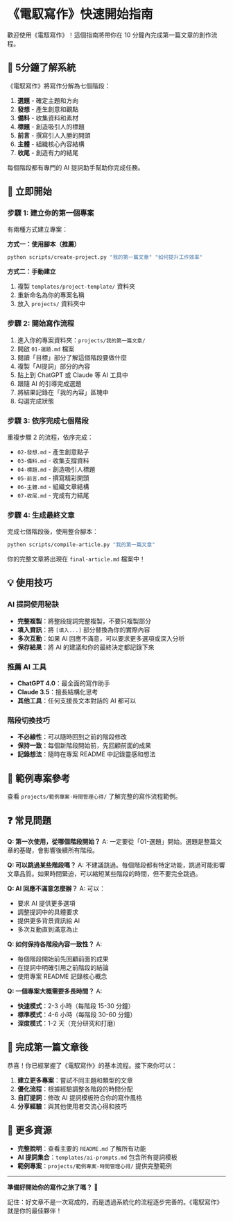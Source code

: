 # 《電馭寫作》快速開始指南

歡迎使用《電馭寫作》！這個指南將帶你在 10 分鐘內完成第一篇文章的創作流程。

## 🎯 5分鐘了解系統

《電馭寫作》將寫作分解為七個階段：
1. **選題** - 確定主題和方向
2. **發想** - 產生創意和觀點  
3. **備料** - 收集資料和素材
4. **標題** - 創造吸引人的標題
5. **前言** - 撰寫引人入勝的開頭
6. **主體** - 組織核心內容結構
7. **收尾** - 創造有力的結尾

每個階段都有專門的 AI 提詞助手幫助你完成任務。

## 🚀 立即開始

### 步驟 1: 建立你的第一個專案

有兩種方式建立專案：

**方式一：使用腳本（推薦）**
```bash
python scripts/create-project.py "我的第一篇文章" "如何提升工作效率"
```

**方式二：手動建立**
1. 複製 `templates/project-template/` 資料夾
2. 重新命名為你的專案名稱
3. 放入 `projects/` 資料夾中

### 步驟 2: 開始寫作流程

1. 進入你的專案資料夾：`projects/我的第一篇文章/`
2. 開啟 `01-選題.md` 檔案
3. 閱讀「目標」部分了解這個階段要做什麼
4. 複製「AI提詞」部分的內容
5. 貼上到 ChatGPT 或 Claude 等 AI 工具中
6. 跟隨 AI 的引導完成選題
7. 將結果記錄在「我的內容」區塊中
8. 勾選完成狀態

### 步驟 3: 依序完成七個階段

重複步驟 2 的流程，依序完成：
- `02-發想.md` - 產生創意點子
- `03-備料.md` - 收集支撐資料
- `04-標題.md` - 創造吸引人標題
- `05-前言.md` - 撰寫精彩開頭
- `06-主體.md` - 組織文章結構
- `07-收尾.md` - 完成有力結尾

### 步驟 4: 生成最終文章

完成七個階段後，使用整合腳本：
```bash
python scripts/compile-article.py "我的第一篇文章"
```

你的完整文章將出現在 `final-article.md` 檔案中！

## 💡 使用技巧

### AI 提詞使用秘訣
- **完整複製**：將整段提詞完整複製，不要只複製部分
- **填入資訊**：將 `[填入...]` 部分替換為你的實際內容
- **多次互動**：如果 AI 回應不滿意，可以要求更多選項或深入分析
- **保存結果**：將 AI 的建議和你的最終決定都記錄下來

### 推薦 AI 工具
- **ChatGPT 4.0**：最全面的寫作助手
- **Claude 3.5**：擅長結構化思考
- **其他工具**：任何支援長文本對話的 AI 都可以

### 階段切換技巧
- **不必線性**：可以隨時回到之前的階段修改
- **保持一致**：每個新階段開始前，先回顧前面的成果
- **記錄想法**：隨時在專案 README 中記錄靈感和想法

## 📖 範例專案參考

查看 `projects/範例專案-時間管理心得/` 了解完整的寫作流程範例。

## ❓ 常見問題

**Q: 第一次使用，從哪個階段開始？**
A: 一定要從「01-選題」開始。選題是整篇文章的基礎，會影響後續所有階段。

**Q: 可以跳過某些階段嗎？**
A: 不建議跳過。每個階段都有特定功能，跳過可能影響文章品質。如果時間緊迫，可以縮短某些階段的時間，但不要完全跳過。

**Q: AI 回應不滿意怎麼辦？**
A: 可以：
- 要求 AI 提供更多選項
- 調整提詞中的具體要求
- 提供更多背景資訊給 AI
- 多次互動直到滿意為止

**Q: 如何保持各階段內容一致性？**
A: 
- 每個階段開始前先回顧前面的成果
- 在提詞中明確引用之前階段的結論
- 使用專案 README 記錄核心概念

**Q: 一個專案大概需要多長時間？**
A: 
- **快速模式**：2-3 小時（每階段 15-30 分鐘）
- **標準模式**：4-6 小時（每階段 30-60 分鐘）
- **深度模式**：1-2 天（充分研究和打磨）

## 🎉 完成第一篇文章後

恭喜！你已經掌握了《電馭寫作》的基本流程。接下來你可以：

1. **建立更多專案**：嘗試不同主題和類型的文章
2. **優化流程**：根據經驗調整各階段的時間分配
3. **自訂提詞**：修改 AI 提詞模板符合你的寫作風格
4. **分享經驗**：與其他使用者交流心得和技巧

## 🔗 更多資源

- **完整說明**：查看主要的 `README.md` 了解所有功能
- **AI 提詞集合**：`templates/ai-prompts.md` 包含所有提詞模板
- **範例專案**：`projects/範例專案-時間管理心得/` 提供完整範例

---

**準備好開始你的寫作之旅了嗎？** 🚀

記住：好文章不是一次寫成的，而是透過系統化的流程逐步完善的。《電馭寫作》就是你的最佳夥伴！